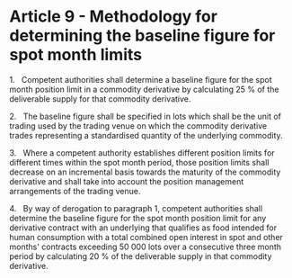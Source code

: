 # Article 9 - Methodology for determining the baseline figure for spot month limits


1.   Competent authorities shall determine a baseline figure for the spot month position limit in a commodity derivative by calculating 25 % of the deliverable supply for that commodity derivative.

2.   The baseline figure shall be specified in lots which shall be the unit of trading used by the trading venue on which the commodity derivative trades representing a standardised quantity of the underlying commodity.

3.   Where a competent authority establishes different position limits for different times within the spot month period, those position limits shall decrease on an incremental basis towards the maturity of the commodity derivative and shall take into account the position management arrangements of the trading venue.

4.   By way of derogation to paragraph 1, competent authorities shall determine the baseline figure for the spot month position limit for any derivative contract with an underlying that qualifies as food intended for human consumption with a total combined open interest in spot and other months' contracts exceeding 50 000 lots over a consecutive three month period by calculating 20 % of the deliverable supply in that commodity derivative.
